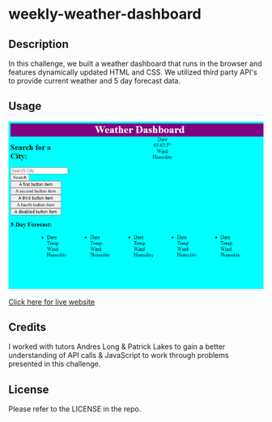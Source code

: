 # weekly-weather-dashboard

## Description 

In this challenge, we built a weather dashboard that runs in the browser and features dynamically updated HTML and CSS. We utilized third party API's to provide current weather and 5 day forecast data.


## Usage


![Journal app](./assets/hw6ss.png)



[Click here for live website](https://jjsdunc88.github.io/weekly-weather-dashboard/)


## Credits

I worked with tutors Andres Long & Patrick Lakes to gain a better understanding of API calls & JavaScript to work through problems presented in this challenge.


## License

Please refer to the LICENSE in the repo.